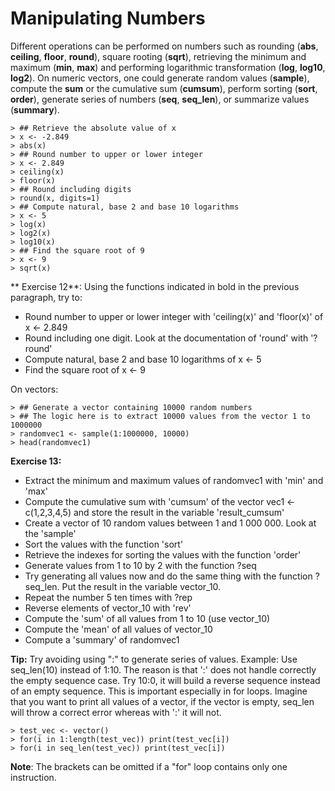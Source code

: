 # Manipulating Numbers


Different operations can be performed on numbers such as rounding (**abs**, **ceiling**, **floor**, **round**), square rooting (**sqrt**), retrieving the minimum and maximum (**min**, **max**) and performing logarithmic transformation (**log**, **log10**, **log2**). On numeric vectors, one could generate random values (**sample**), compute the **sum** or the cumulative sum (**cumsum**), perform sorting (**sort**, **order**), generate series of numbers (**seq**, **seq_len**), or summarize values (**summary**).   


```
> ## Retrieve the absolute value of x
> x <- -2.849
> abs(x)
> ## Round number to upper or lower integer
> x <- 2.849
> ceiling(x)
> floor(x)
> ## Round including digits
> round(x, digits=1)
> ## Compute natural, base 2 and base 10 logarithms
> x <- 5
> log(x)
> log2(x)
> log10(x)
> ## Find the square root of 9
> x <- 9
> sqrt(x)
```

** Exercise 12**: Using the functions indicated in bold in the previous paragraph, try to:

  + Round number to upper or lower integer with 'ceiling(x)' and 'floor(x)' of  x <- 2.849
  + Round including one digit. Look at the documentation of 'round' with '?round'
  + Compute natural, base 2 and base 10 logarithms of x <- 5
  + Find the square root of  x <- 9

On vectors:


```
> ## Generate a vector containing 10000 random numbers
> ## The logic here is to extract 10000 values from the vector 1 to 1000000
> randomvec1 <- sample(1:1000000, 10000)
> head(randomvec1)
```

**Exercise 13:**

  + Extract the minimum and maximum values of randomvec1 with 'min' and 'max'
  + Compute the cumulative sum with 'cumsum' of the vector vec1 <- c(1,2,3,4,5) and store the result in the variable 'result_cumsum'
  + Create a vector of 10 random values between 1 and 1 000 000. Look at the 'sample'
  + Sort the values with the function 'sort'
  + Retrieve the indexes for sorting the values with the function 'order'
  + Generate values from 1 to 10 by 2 with the function ?seq
  + Try generating all values now and do the same thing with the function ?seq_len. Put the result in the variable vector_10.
  + Repeat the number 5 ten times with ?rep
  + Reverse elements of vector_10 with 'rev'
  + Compute the 'sum' of all values from 1 to 10 (use vector_10)
  + Compute the 'mean' of all values of vector_10
  + Compute a 'summary' of randomvec1


**Tip:** Try avoiding using ":" to generate series of values. Example: Use seq_len(10) instead of 1:10. The reason is that ':' does not handle correctly the empty sequence case. Try 10:0, it will build a reverse sequence instead of an empty sequence. This is important especially in for loops. Imagine that you want to print all values of a vector, if the vector is empty, seq_len will throw a correct error whereas with ':' it will not.

```
> test_vec <- vector()
> for(i in 1:length(test_vec)) print(test_vec[i])
> for(i in seq_len(test_vec)) print(test_vec[i])
```

**Note**: The brackets can be omitted if a "for" loop contains only one instruction.
